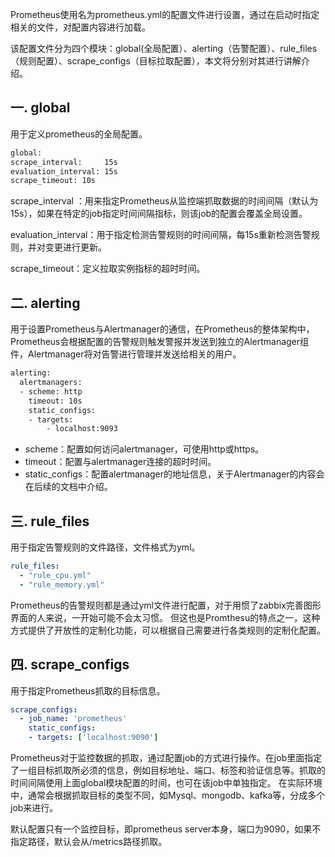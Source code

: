 Prometheus使用名为prometheus.yml的配置文件进行设置，通过在启动时指定相关的文件，对配置内容进行加载。

该配置文件分为四个模块：global(全局配置）、alerting（告警配置）、rule_files（规则配置）、scrape_configs（目标拉取配置），本文将分别对其进行讲解介绍。


## 一. global

用于定义prometheus的全局配置。
```bash
global:
scrape_interval:     15s
evaluation_interval: 15s
scrape_timeout: 10s 
```

scrape_interval ：用来指定Prometheus从监控端抓取数据的时间间隔（默认为15s），如果在特定的job指定时间间隔指标，则该job的配置会覆盖全局设置。

evaluation_interval：用于指定检测告警规则的时间间隔，每15s重新检测告警规则，并对变更进行更新。

scrape_timeout：定义拉取实例指标的超时时间。


## 二. alerting

用于设置Prometheus与Alertmanager的通信，在Prometheus的整体架构中，Prometheus会根据配置的告警规则触发警报并发送到独立的Alertmanager组件，Alertmanager将对告警进行管理并发送给相关的用户。

```bash
alerting:
  alertmanagers:
  - scheme: http
    timeout: 10s
    static_configs:
    - targets:
        - localhost:9093
```

* scheme：配置如何访问alertmanager，可使用http或https。
* timeout：配置与alertmanager连接的超时时间。
* static_configs：配置alertmanager的地址信息，关于Alertmanager的内容会在后续的文档中介绍。

## 三. rule_files
用于指定告警规则的文件路径，文件格式为yml。

```yaml
rule_files:
  - "rule_cpu.yml"
  - "rule_memory.yml"
```

Prometheus的告警规则都是通过yml文件进行配置，对于用惯了zabbix完善图形界面的人来说，一开始可能不会太习惯。
但这也是Promthesu的特点之一，这种方式提供了开放性的定制化功能，可以根据自己需要进行各类规则的定制化配置。

## 四. scrape_configs

用于指定Prometheus抓取的目标信息。

```yaml
scrape_configs:
  - job_name: 'prometheus'
    static_configs:
    - targets: ['localhost:9090']
```

Prometheus对于监控数据的抓取，通过配置job的方式进行操作。在job里面指定了一组目标抓取所必须的信息，例如目标地址、端口、标签和验证信息等。抓取的时间间隔使用上面global模块配置的时间，也可在该job中单独指定。
在实际环境中，通常会根据抓取目标的类型不同，如Mysql、mongodb、kafka等，分成多个job来进行。

默认配置只有一个监控目标，即prometheus server本身，端口为9090，如果不指定路径，默认会从/metrics路径抓取。
